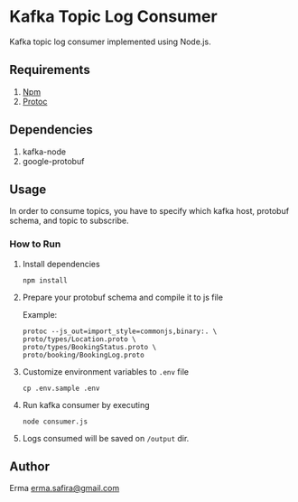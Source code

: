 # Kafka Topic Log Consumer

Kafka topic log consumer implemented using Node.js.

## Requirements

1. [Npm](https://www.npmjs.com/get-npm)
2. [Protoc](http://google.github.io/proto-lens/installing-protoc.html)

## Dependencies

1. kafka-node
2. google-protobuf

## Usage

In order to consume topics, you have to specify which kafka host, protobuf schema, and topic to subscribe.

### How to Run
1. Install dependencies
    ```
    npm install
    ```
2. Prepare your protobuf schema and compile it to js file

    Example:
    ```
    protoc --js_out=import_style=commonjs,binary:. \
    proto/types/Location.proto \
    proto/types/BookingStatus.proto \
    proto/booking/BookingLog.proto
    ```
3. Customize environment variables to `.env` file
    ```
    cp .env.sample .env
    ```
4. Run kafka consumer by executing
    ```
    node consumer.js
    ```
5. Logs consumed will be saved on `/output` dir.

## Author

Erma
erma.safira@gmail.com